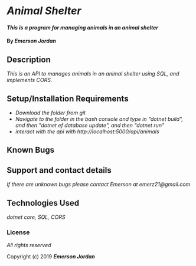 # _Animal Shelter_

#### _This is a program for managing animals in an animal shelter_

#### By _**Emerson Jordan**_

## Description

_This is an API to manages animals in an animal shelter using SQL, and implements CORS._


## Setup/Installation Requirements

* _Download the folder from git_
* _Navigate to the folder in the bash console and type in "dotnet build", and then "dotnet ef database update", and then "dotnet run"_
* _interact with the api with http://localhost:5000/api/animals_

## Known Bugs

## Support and contact details

_If there are unknown bugs please contact Emerson at emerz21@gmail.com_

## Technologies Used

_dotnet core, SQL, CORS_

### License

*All rights reserved*

Copyright (c) 2019 **_Emerson Jordan_**
